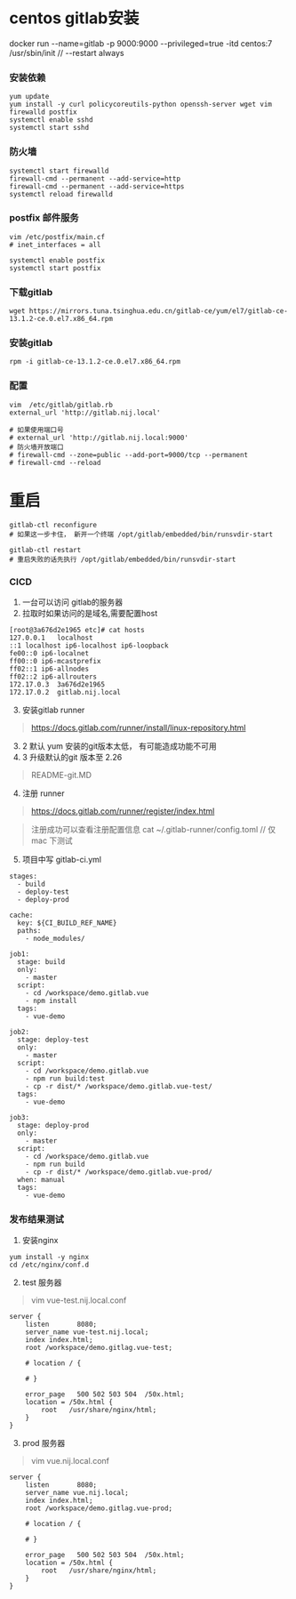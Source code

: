 # centos gitlab安装

docker run --name=gitlab -p 9000:9000 --privileged=true -itd centos:7 /usr/sbin/init
   // --restart always


### 安装依赖
~~~
yum update
yum install -y curl policycoreutils-python openssh-server wget vim firewalld postfix
systemctl enable sshd
systemctl start sshd
~~~

### 防火墙
~~~
systemctl start firewalld
firewall-cmd --permanent --add-service=http
firewall-cmd --permanent --add-service=https
systemctl reload firewalld
~~~

### postfix 邮件服务
~~~
vim /etc/postfix/main.cf
# inet_interfaces = all

systemctl enable postfix
systemctl start postfix
~~~

### 下载gitlab
~~~
wget https://mirrors.tuna.tsinghua.edu.cn/gitlab-ce/yum/el7/gitlab-ce-13.1.2-ce.0.el7.x86_64.rpm
~~~

### 安装gitlab
~~~
rpm -i gitlab-ce-13.1.2-ce.0.el7.x86_64.rpm
~~~

### 配置
~~~
vim  /etc/gitlab/gitlab.rb
external_url 'http://gitlab.nij.local'

# 如果使用端口号
# external_url 'http://gitlab.nij.local:9000'
# 防火墙开放端口
# firewall-cmd --zone=public --add-port=9000/tcp --permanent
# firewall-cmd --reload
~~~

# 重启
~~~
gitlab-ctl reconfigure
# 如果这一步卡住， 新开一个终端 /opt/gitlab/embedded/bin/runsvdir-start

gitlab-ctl restart
# 重启失败的话先执行 /opt/gitlab/embedded/bin/runsvdir-start
~~~


### CICD
1. 一台可以访问 gitlab的服务器
2. 拉取时如果访问的是域名,需要配置host
~~~
[root@3a676d2e1965 etc]# cat hosts
127.0.0.1	localhost
::1	localhost ip6-localhost ip6-loopback
fe00::0	ip6-localnet
ff00::0	ip6-mcastprefix
ff02::1	ip6-allnodes
ff02::2	ip6-allrouters
172.17.0.3	3a676d2e1965
172.17.0.2	gitlab.nij.local 
~~~

3. 安装gitlab runner
> https://docs.gitlab.com/runner/install/linux-repository.html

3. 2 默认 yum 安装的git版本太低， 有可能造成功能不可用
3. 3 升级默认的git 版本至  2.26
> README-git.MD


4. 注册 runner
> https://docs.gitlab.com/runner/register/index.html

> 注册成功可以查看注册配置信息
> cat ~/.gitlab-runner/config.toml // 仅 mac 下测试
5. 项目中写 gitlab-ci.yml
~~~
stages:
  - build
  - deploy-test
  - deploy-prod

cache:
  key: ${CI_BUILD_REF_NAME}
  paths:
    - node_modules/

job1:
  stage: build
  only:
    - master
  script:
    - cd /workspace/demo.gitlab.vue
    - npm install
  tags: 
    - vue-demo

job2:
  stage: deploy-test
  only:
    - master
  script:
    - cd /workspace/demo.gitlab.vue
    - npm run build:test
    - cp -r dist/* /workspace/demo.gitlab.vue-test/
  tags: 
    - vue-demo

job3:
  stage: deploy-prod
  only:
    - master
  script:
    - cd /workspace/demo.gitlab.vue
    - npm run build
    - cp -r dist/* /workspace/demo.gitlab.vue-prod/
  when: manual
  tags: 
    - vue-demo
~~~

### 发布结果测试
1. 安装nginx
~~~
yum install -y nginx
cd /etc/nginx/conf.d
~~~

2. test 服务器
> vim vue-test.nij.local.conf
~~~
server {
    listen       8080;
    server_name vue-test.nij.local;
    index index.html;
    root /workspace/demo.gitlag.vue-test;

    # location / {
        
    # }

    error_page   500 502 503 504  /50x.html;
    location = /50x.html {
        root   /usr/share/nginx/html;
    }
}
~~~

3. prod 服务器
> vim vue.nij.local.conf
~~~
server {
    listen       8080;
    server_name vue.nij.local;
    index index.html;
    root /workspace/demo.gitlag.vue-prod;

    # location / {
        
    # }

    error_page   500 502 503 504  /50x.html;
    location = /50x.html {
        root   /usr/share/nginx/html;
    }
}
~~~
